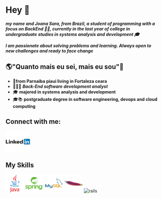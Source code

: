 
# Hey 👋
***my name and Joana Sara, from Brazil, a student of programming with a focus on BackEnd 👩‍💻, currently in the last year of college in undergraduate studies in systems analysis and development 🎓***

***I am passionate about solving problems and learning. Always open to new challenges and ready to face change***


## 🌎"**Quanto mais eu sei, mais eu sou**"🧠

 

 - 📍**from Parnaiba piaui living in Fortaleza ceara**
 - 👩🏻‍💻 ***Back-End software development analyst***
- 🎓 **majored in systems analysis and development**
- 🎓📚 **postgraduate degree in software engineering, devops and cloud computing**


## Connect with me:

<a href="https://www.linkedin.com/in/joana-sara-82212a197/" target="_black">
       <img align="center" alt="sara-linkedin" height="70" width="80" src="https://raw.githubusercontent.com/devicons/devicon/master/icons/linkedin/linkedin-original-wordmark.svg" style="max-width: 100%;">
       </a>

## My Skills
  <img src="https://raw.githubusercontent.com/devicons/devicon/master/icons/java/java-original-wordmark.svg" alt="rails" width="60" height="60"  style="max-width: 100%;"></img>
  <img src="https://raw.githubusercontent.com/devicons/devicon/master/icons/spring/spring-original-wordmark.svg" alt="rails" width="60" height="60" style="max-width: 100%;"></img>
    <img src="https://raw.githubusercontent.com/devicons/devicon/master/icons/mysql/mysql-original-wordmark.svg" alt="rails" width="60" height="60"  style="max-width: 100%;"></img>
   <img src="https://raw.githubusercontent.com/devicons/devicon/master/icons/apache/apache-original.svg" alt="rails" width="60" height="60"  style="max-width: 100%;"></img>
   <img src="https://cdn.jsdelivr.net/gh/devicons/devicon/icons/docker/docker-original-wordmark.svg" alt="rails" width="60" height="60"  style="max-width: 100%;">
 
    
   

